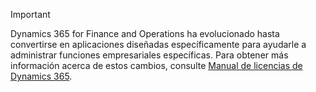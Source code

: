 > [!IMPORTANT]
> Dynamics 365 for Finance and Operations ha evolucionado hasta convertirse en aplicaciones diseñadas específicamente para ayudarle a administrar funciones empresariales específicas. Para obtener más información acerca de estos cambios, consulte [Manual de licencias de Dynamics 365](https://mbs.microsoft.com/Files/public/365/Dynamics365LicensingGuide.pdf).
 
